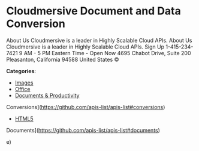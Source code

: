 # Cloudmersive Document and Data Conversion


About Us Cloudmersive is a leader in Highly Scalable Cloud APIs. About Us Cloudmersive is a leader in Highly Scalable Cloud APIs. Sign Up 1-415-234-7421 9 AM - 5 PM Eastern Time - Open Now 4695 Chabot Drive, Suite 200 Pleasanton, California 94588 United States ©



**Categories**:
- [Images](https://github.com/apis-list/apis-list#images)
- [Office](https://github.com/apis-list/apis-list#office)
- [Documents & Productivity](https://github.com/apis-list/apis-list#documents-and-productivity)



Conversions](https://github.com/apis-list/apis-list#conversions)
- [HTML5](https://github.com/apis-list/apis-list#html5)



Documents](https://github.com/apis-list/apis-list#documents)



e)



